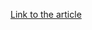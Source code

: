 [Link to the article](https://securelist.com/copy-paste-heist-clipboard-injector-targeting-cryptowallets/109186/)
